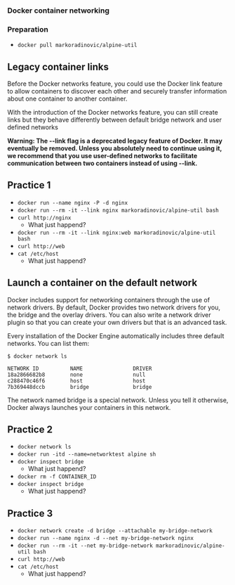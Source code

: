 ### Docker container networking

### Preparation
- `docker pull markoradinovic/alpine-util`


## Legacy container links

Before the Docker networks feature, you could use the Docker link feature to allow containers to discover each other and securely transfer information about one container to another container.

With the introduction of the Docker networks feature, you can still create links but they behave differently between default bridge network and user defined networks

**Warning: The --link flag is a deprecated legacy feature of Docker. It may eventually be removed. Unless you absolutely need to continue using it, we recommend that you use user-defined networks to facilitate communication between two containers instead of using --link.**

## Practice 1
- `docker run --name nginx -P -d nginx`
- `docker run --rm -it --link nginx markoradinovic/alpine-util bash`
- `curl http://nginx`
  - What just happend?
- `docker run --rm -it --link nginx:web markoradinovic/alpine-util bash`
- `curl http://web`
- `cat /etc/host`
  - What just happend?


## Launch a container on the default network
Docker includes support for networking containers through the use of network drivers. By default, Docker provides two network drivers for you, the bridge and the overlay drivers. You can also write a network driver plugin so that you can create your own drivers but that is an advanced task.

Every installation of the Docker Engine automatically includes three default networks. You can list them:
```
$ docker network ls

NETWORK ID          NAME                DRIVER
18a2866682b8        none                null
c288470c46f6        host                host
7b369448dccb        bridge              bridge
```
The network named bridge is a special network. Unless you tell it otherwise, Docker always launches your containers in this network.

## Practice 2
- `docker network ls`
- `docker run -itd --name=networktest alpine sh`
- `docker inspect bridge`
  - What just happend?
- `docker rm -f CONTAINER_ID`
- `docker inspect bridge`
  - What just happend?

## Practice 3
- `docker network create -d bridge --attachable my-bridge-network`
- `docker run --name nginx -d --net my-bridge-network nginx `
- `docker run --rm -it --net my-bridge-network markoradinovic/alpine-util bash `
- `curl http://web`
- `cat /etc/host`
  - What just happend?
